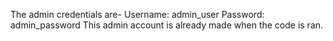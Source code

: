 The admin credentials are-
Username: admin_user
Password: admin_password
This admin account is already made when the code is ran.
